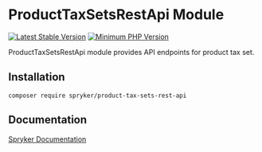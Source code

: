 # ProductTaxSetsRestApi Module
[![Latest Stable Version](https://poser.pugx.org/spryker/product-tax-sets-rest-api/v/stable.svg)](https://packagist.org/packages/spryker/product-tax-sets-rest-api)
[![Minimum PHP Version](https://img.shields.io/badge/php-%3E%3D%207.4-8892BF.svg)](https://php.net/)

ProductTaxSetsRestApi module provides API endpoints for product tax set.

## Installation

```
composer require spryker/product-tax-sets-rest-api
```

## Documentation

[Spryker Documentation](https://academy.spryker.com/developing_with_spryker/module_guide/modules.html)
